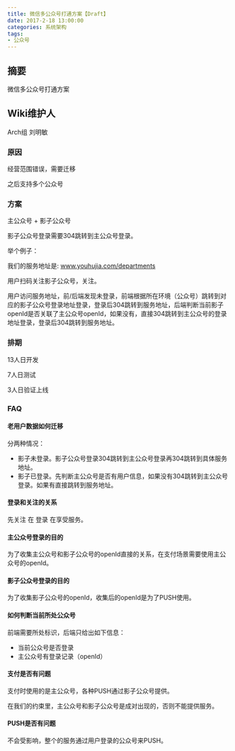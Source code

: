 ```yaml
---
title: 微信多公众号打通方案【Draft】
date: 2017-2-18 13:00:00
categories: 系统架构
tags:
- 公众号
---
```


## 摘要

微信多公众号打通方案
<!--more-->

## Wiki维护人

Arch组 
刘明敏

### 原因
    
经营范围错误，需要迁移

之后支持多个公众号

### 方案

主公众号 + 影子公众号

影子公众号登录需要304跳转到主公众号登录。

举个例子：

我们的服务地址是: www.youhujia.com/departments

用户扫码关注影子公众号，关注。

用户访问服务地址，前/后端发现未登录，前端根据所在环境（公众号）跳转到对应的影子公众号登录地址登录，登录后304跳转到服务地址，后端判断当前影子openId是否关联了主公众号openId，如果没有，直接304跳转到主公众号的登录地址登录，登录后304跳转到服务地址。


### 排期

13人日开发

7人日测试

3人日验证上线

### FAQ
#### 老用户数据如何迁移
分两种情况：
- 影子未登录。影子公众号登录304跳转到主公众号登录再304跳转到具体服务地址。
- 影子已登录。先判断主公众号是否有用户信息，如果没有304跳转到主公众号登录。如果有直接跳转到服务地址。

#### 登录和关注的关系
先关注 在 登录 在享受服务。
#### 主公众号登录的目的
为了收集主公众号和影子公众号的openId直接的关系，在支付场景需要使用主公众号的openId。
#### 影子公众号登录的目的
为了收集影子公众号的openId，收集后的openId是为了PUSH使用。
#### 如何判断当前所处公众号
前端需要所处标识，后端只给出如下信息：
- 当前公众号是否登录
- 主公众号有登录记录（openId）

#### 支付是否有问题

支付时使用的是主公众号，各种PUSH通过影子公众号提供。

在我们的约束里，主公众号和影子公众号是成对出现的，否则不能提供服务。

#### PUSH是否有问题

不会受影响，整个的服务通过用户登录的公众号来PUSH。


